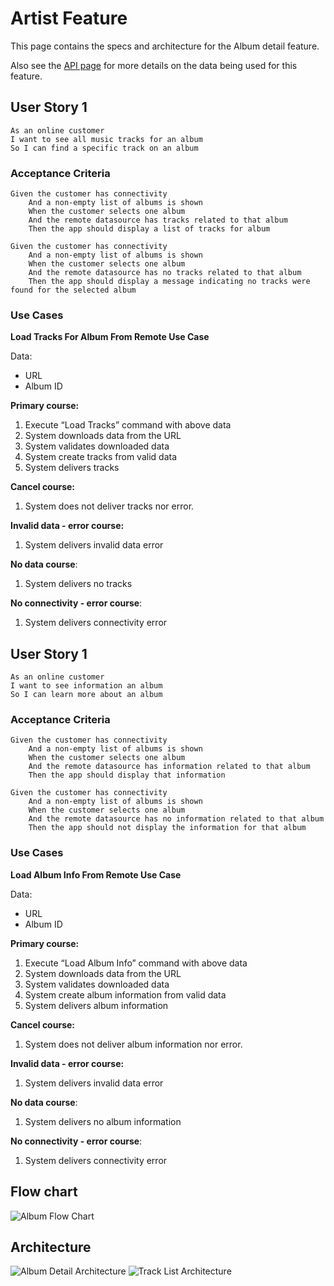 # Artist Feature
This page contains the specs and architecture for the Album detail feature.

Also see the [API page](API.md#artist-search) for more details on the data being used for this feature.

## User Story 1
```
As an online customer
I want to see all music tracks for an album
So I can find a specific track on an album
```

### Acceptance Criteria
```
Given the customer has connectivity
	And a non-empty list of albums is shown
	When the customer selects one album
	And the remote datasource has tracks related to that album
	Then the app should display a list of tracks for album

Given the customer has connectivity
	And a non-empty list of albums is shown
	When the customer selects one album
	And the remote datasource has no tracks related to that album
	Then the app should display a message indicating no tracks were found for the selected album
```

### Use Cases
**Load Tracks For Album From Remote Use Case**

Data:

- URL
- Album ID

**Primary course:**

1. Execute “Load Tracks” command with above data
2. System downloads data from the URL
3. System validates downloaded data
4. System create tracks from valid data
5. System delivers tracks

**Cancel course:**

1. System does not deliver tracks nor error.

**Invalid data - error course:**

1. System delivers invalid data error

**No data course**:

1. System delivers no tracks

**No connectivity - error course**:

1. System delivers connectivity error


## User Story 1
```
As an online customer
I want to see information an album
So I can learn more about an album
```

### Acceptance Criteria
```
Given the customer has connectivity
	And a non-empty list of albums is shown
	When the customer selects one album
	And the remote datasource has information related to that album
	Then the app should display that information

Given the customer has connectivity
	And a non-empty list of albums is shown
	When the customer selects one album
	And the remote datasource has no information related to that album
	Then the app should not display the information for that album
```

### Use Cases
**Load Album Info From Remote Use Case**

Data:

- URL
- Album ID

**Primary course:**

1. Execute “Load Album Info” command with above data
2. System downloads data from the URL
3. System validates downloaded data
4. System create album information from valid data
5. System delivers album information

**Cancel course:**

1. System does not deliver album information nor error.

**Invalid data - error course:**

1. System delivers invalid data error

**No data course**:

1. System delivers no album information

**No connectivity - error course**:

1. System delivers connectivity error

## Flow chart
![Album Flow Chart](assets/AlbumDetailFlow.jpg)

## Architecture
![Album Detail Architecture](assets/AlbumDetailArhitecture.jpg)
![Track List Architecture](assets/TrackListArchitecture.jpg)
